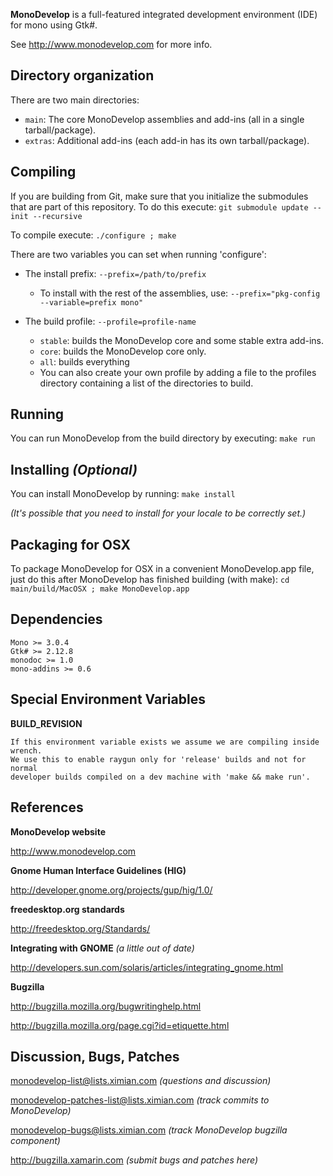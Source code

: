 **MonoDevelop** is a full-featured integrated development environment (IDE) for mono
using Gtk#.

See http://www.monodevelop.com for more info.  

Directory organization
----------------------

There are two main directories:

 * `main`: The core MonoDevelop assemblies and add-ins (all in a single
    tarball/package).
 * `extras`: Additional add-ins (each add-in has its own
    tarball/package).

Compiling
---------

If you are building from Git, make sure that you initialize the submodules
that are part of this repository. To do this execute:
`git submodule update --init --recursive`

To compile execute:
`./configure ; make`

There are two variables you can set when running 'configure':

* The install prefix: `--prefix=/path/to/prefix`

  * To install with the rest of the assemblies, use:
  `--prefix="pkg-config --variable=prefix mono"`

* The build profile: `--profile=profile-name`

  * `stable`: builds the MonoDevelop core and some stable extra add-ins.
  * `core`: builds the MonoDevelop core only.
  * `all`: builds everything
  * You can also create your own profile by adding a file to the profiles
directory containing a list of the directories to build.

Running
-------

You can run MonoDevelop from the build directory by executing:
`make run`

Installing *(Optional)*
----------

You can install MonoDevelop by running:
`make install`

*(It's possible that you need to install for your locale to be
correctly set.)*

Packaging for OSX
-----------------

To package MonoDevelop for OSX in a convenient MonoDevelop.app
file, just do this after MonoDevelop has finished building (with
make):
`cd main/build/MacOSX ; make MonoDevelop.app`

Dependencies
------------

	Mono >= 3.0.4
	Gtk# >= 2.12.8
	monodoc >= 1.0
	mono-addins >= 0.6

Special Environment Variables
-----------------------------

**BUILD_REVISION**

	If this environment variable exists we assume we are compiling inside wrench.
	We use this to enable raygun only for 'release' builds and not for normal
	developer builds compiled on a dev machine with 'make && make run'.


References
----------

**MonoDevelop website**

http://www.monodevelop.com

**Gnome Human Interface Guidelines (HIG)**

http://developer.gnome.org/projects/gup/hig/1.0/

**freedesktop.org standards**

http://freedesktop.org/Standards/

**Integrating with GNOME** *(a little out of date)*

http://developers.sun.com/solaris/articles/integrating_gnome.html

**Bugzilla**

http://bugzilla.mozilla.org/bugwritinghelp.html

http://bugzilla.mozilla.org/page.cgi?id=etiquette.html

Discussion, Bugs, Patches
-------------------------

monodevelop-list@lists.ximian.com *(questions and discussion)*

monodevelop-patches-list@lists.ximian.com *(track commits to MonoDevelop)*

monodevelop-bugs@lists.ximian.com *(track MonoDevelop bugzilla component)*

http://bugzilla.xamarin.com *(submit bugs and patches here)*

